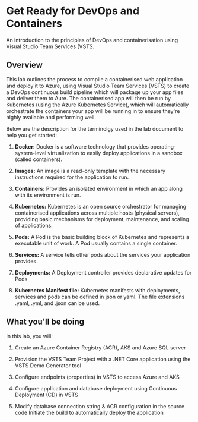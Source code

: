 # Get Ready for DevOps and Containers

An introduction to the principles of DevOps and containerisation using Visual Studio Team Services (VSTS.

## Overview

This lab outlines the process to compile a containerised web application and deploy it to Azure, using Visual Studio Team Services (VSTS) to create a DevOps continuous build pipeline which will package up your app files and deliver them to Aure. The containerised app will then be run by Kubernetes (using the Azure Kubernetes Service), which will automatically orchestrate the containers your app will be running in to ensure they're highly available and performing well.

Below are the description for the terminolgy used in the lab document to help you get started:

1. **Docker:** Docker is a software technology that provides operating-system-level virtualization to easily deploy applications in a sandbox (called containers).

2. **Images:** An image is a read-only template with the necessary instructions required for the application to run.

3. **Containers:** Provides an isolated environment in which an app along with its environment is run.

4. **Kubernetes:** Kubernetes is an open source orchestrator for managing containerised applications across multiple hosts (physical servers), providing basic mechanisms for deployment, maintenance, and scaling of applications.

5. **Pods:** A Pod is the basic building block of Kubernetes and represents a executable unit of work. A Pod usually contains a single container.

6. **Services:** A service tells other pods about the services your application provides.

7. **Deployments:** A Deployment controller provides declarative updates for Pods

8. **Kubernetes Manifest file:** Kubernetes manifests with deployments, services and pods can be defined in json or yaml. The file extensions .yaml, .yml, and .json can be used.

## What you'll be doing

In this lab, you will:

1. Create an Azure Container Registry (ACR), AKS and Azure SQL server

2. Provision the VSTS Team Project with a .NET Core application using the VSTS Demo Generator tool

3. Configure endpoints (properties) in VSTS to access Azure and AKS

4. Configure application and database deployment using Continuous Deployment (CD) in VSTS

5. Modify database connection string & ACR configuration in the source code
Initiate the build to automatically deploy the application
